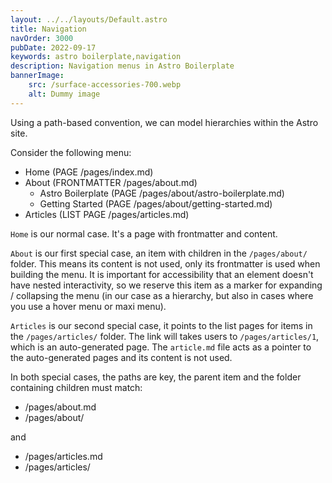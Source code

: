 ```yaml
---
layout: ../../layouts/Default.astro
title: Navigation
navOrder: 3000
pubDate: 2022-09-17
keywords: astro boilerplate,navigation
description: Navigation menus in Astro Boilerplate
bannerImage:
    src: /surface-accessories-700.webp
    alt: Dummy image
---
```


Using a path-based convention, we can model hierarchies within the Astro site.

Consider the following menu:

- Home (PAGE /pages/index.md)
- About (FRONTMATTER /pages/about.md)
  - Astro Boilerplate (PAGE /pages/about/astro-boilerplate.md)
  - Getting Started (PAGE /pages/about/getting-started.md)
- Articles (LIST PAGE /pages/articles.md)

`Home` is our normal case. It's a page with frontmatter and content.

`About` is our first special case, an item with children in the `/pages/about/` folder. This means its content is not used, only its frontmatter is used when building the menu. It is important for accessibility that an element doesn't have nested interactivity, so we reserve this item as a marker for expanding / collapsing the menu (in our case as a hierarchy, but also in cases where you use a hover menu or maxi menu).

`Articles` is our second special case, it points to the list pages for items in the `/pages/articles/` folder. The link will takes users to `/pages/articles/1`, which is an auto-generated page. The `article.md` file acts as a pointer to the auto-generated pages and its content is not used.

In both special cases, the paths are key, the parent item and the folder containing children must match:

- /pages/about.md
- /pages/about/

and

- /pages/articles.md
- /pages/articles/
